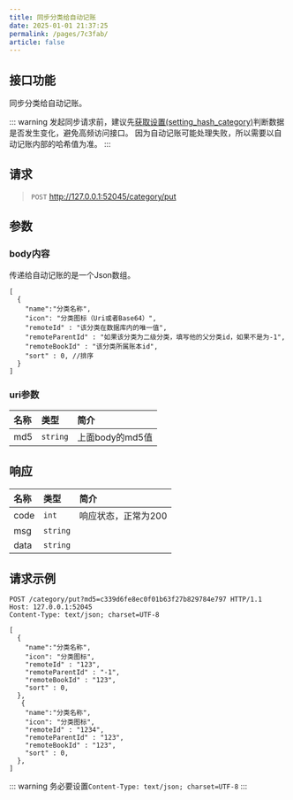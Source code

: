 ```yaml
---
title: 同步分类给自动记账
date: 2025-01-01 21:37:25
permalink: /pages/7c3fab/
article: false
---
```


## 接口功能

同步分类给自动记账。

::: warning
发起同步请求前，建议先[获取设置(setting_hash_category)](/pages/f471d3/)判断数据是否发生变化，避免高频访问接口。
因为自动记账可能处理失败，所以需要以自动记账内部的哈希值为准。
:::

## 请求

> `POST` http://127.0.0.1:52045/category/put

## 参数

### body内容

传递给自动记账的是一个Json数组。

```json5
[
  {
    "name":"分类名称",
    "icon": "分类图标（Uri或者Base64）",
    "remoteId" : "该分类在数据库内的唯一值",
    "remoteParentId" : "如果该分类为二级分类，填写他的父分类id，如果不是为-1",
    "remoteBookId" : "该分类所属账本id",
    "sort" : 0, //排序
  }
]

```

### uri参数

| 名称   | 类型       | 简介          |
|:-----|:---------|:------------|
| md5  | `string`    | 上面body的md5值 |



## 响应

| 名称    | 类型       | 简介          |
|:------|:---------|:------------|
| code  | `int`    | 响应状态，正常为200 |
| msg   | `string` |             |
| data  | `string`       |       |


## 请求示例


```http request
POST /category/put?md5=c339d6fe8ec0f01b63f27b829784e797 HTTP/1.1
Host: 127.0.0.1:52045
Content-Type: text/json; charset=UTF-8

[
  {
    "name":"分类名称",
    "icon": "分类图标",
    "remoteId" : "123",
    "remoteParentId" : "-1",
    "remoteBookId" : "123",
    "sort" : 0, 
  },
   {
    "name":"分类名称",
    "icon": "分类图标",
    "remoteId" : "1234",
    "remoteParentId" : "123",
    "remoteBookId" : "123",
    "sort" : 0, 
  },
]
```
::: warning
务必要设置`Content-Type: text/json; charset=UTF-8`
:::
